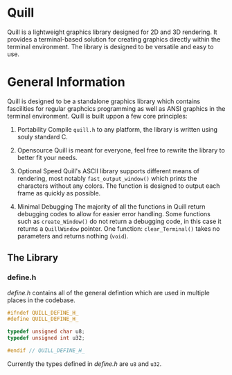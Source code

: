 # Quill

Quill is a lightweight graphics library designed for 2D and 3D rendering. It provides a terminal-based solution for creating graphics directly within the terminal environment. The library is designed to be versatile and easy to use.

# General Information

Quill is designed to be a standalone graphics library which contains fascilities for regular graphcics programming as well as ANSI graphics in the terminal environment. Quill is built uppon a few core principles:

1. Portability
   Compile `quill.h` to any platform, the library is written using souly standard C.

2. Opensource
   Quill is meant for everyone, feel free to rewrite the library to better fit your needs.

3. Optional Speed
   Quill's ASCII library supports different means of rendering, most notably `fast_output_window()` which prints the characters without any colors. The function is designed to output each frame as quickly as possible.

4. Minimal Debugging
   The majority of all the functions in Quill return debugging codes to allow for easier error handling. Some functions such as `create_Window()` do not return a debugging code, in this case it returns a `QuillWindow` pointer. One function: `clear_Terminal()` takes no parameters and returns nothing (`void`).

## The Library

### define.h

*define.h* contains all of the general defintion which are used in multiple places in the codebase.

```c
#ifndef QUILL_DEFINE_H_
#define QUILL_DEFINE_H_

typedef unsigned char u8;
typedef unsigned int u32;

#endif // QUILL_DEFINE_H_
```

Currently the types defined in *define.h* are `u8` and `u32`.
